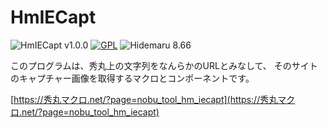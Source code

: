 # HmIECapt

![HmIECapt v1.0.0](https://img.shields.io/badge/HmIECapt-v1.0.0-6479ff.svg)
[![GPL](https://img.shields.io/badge/license-GPL-blue.svg?style=flat)](LICENSE)
![Hidemaru 8.66](https://img.shields.io/badge/Hidemaru-v8.66-6479ff.svg)

このプログラムは、秀丸上の文字列をなんらかのURLとみなして、 そのサイトのキャプチャー画像を取得するマクロとコンポーネントです。

[https://秀丸マクロ.net/?page=nobu_tool_hm_iecapt](https://秀丸マクロ.net/?page=nobu_tool_hm_iecapt)
